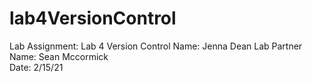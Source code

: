 # lab4VersionControl
Lab Assignment: Lab 4 Version Control
Name: Jenna Dean
Lab Partner Name: Sean Mccormick  
Date: 2/15/21
